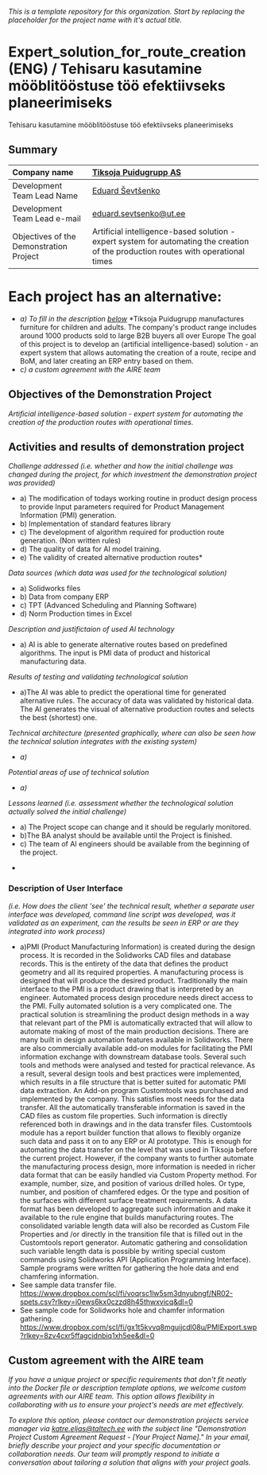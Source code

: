 *This is a template repository for this organization. Start by replacing the placeholder for the project name with it's actual title.*

# Expert_solution_for_route_creation (ENG) / Tehisaru kasutamine mööblitööstuse töö efektiivseks planeerimiseks
Tehisaru kasutamine mööblitööstuse töö efektiivseks planeerimiseks

## Summary

| Company name | [Tiksoja Puidugrupp AS](https://www.tiksoja.eu/) |
| :--- | :--- |
| Development Team Lead Name | [Eduard Ševtšenko](https://profile.link) |
| Development Team Lead e-mail | [eduard.sevtsenko@ut.ee](https://profile.link) |
| Objectives of the Demonstration Project | Artificial intelligence-based solution - expert system for automating the creation of the production routes with operational times  |

# Each project has an alternative:

- *a) To fill in the description [below](https://github.com/ai-robotics-estonia/_project_template_/edit/main/README.md#implementation-details)*
*Tiksoja Puidugrupp manufactures furniture for children and adults. The company's product range includes around 1000 products sold to large B2B buyers all over Europe
The goal of this project is to develop an (artificial intelligence-based) solution - an expert system that allows automating the creation of a route, recipe and BoM, and later creating an ERP entry based on them.
- *c) a custom agreement with the AIRE team*

## Objectives of the Demonstration Project
*Artificial intelligence-based solution - expert system for automating the creation of the production routes with operational times.*


## Activities and results of demonstration project
*Challenge addressed (i.e. whether and how the initial challenge was changed during the project, for which investment the demonstration project was provided)*
- a) The modification of todays working routine in product design process to provide Input parameters required for Product Management Information (PMI) generation.
- b) Implementation of standard features library
- c) The development of algorithm required for production route generation. (Non written rules)
- d) The quality of data for AI model training.
- e) The validity of created alternative production routes*



*Data sources (which data was used for the technological solution)*
- a)   Solidworks files
- b) Data from company ERP
- c) TPT (Advanced Scheduling and  Planning Software)
- d) Norm Production times in Excel

*Description and justifictaion of used AI technology*
- a) AI is able to generate alternative routes based on predefined algorithms. The input is PMI data of product and historical manufacturing data.

*Results of testing and validating technological solution*
-  a)The AI was able to predict the operational time for generated alternative rules. The accuracy of data was validated by historical data. The AI generates the visual of alternative production routes and selects the best (shortest) one.

*Technical architecture (presented graphically, where can also be seen how the technical solution integrates with the existing system)*
-  *a)*

*Potential areas of use of technical solution*
-  *a)*

*Lessons learned (i.e. assessment whether the technological solution actually solved the initial challenge)*
- a) The Project scope can change and it should be regularly monitored.
- b)The BA analyst should be available until the Project is finished.
- c) The team of AI engineers should be available from the beginning of the project.
*

### Description of User Interface 
*(i.e. How does the client 'see' the technical result, whether a separate user interface was developed, command line script was developed, was it validated as an experiment, can the results be seen in ERP or are they integrated into work process)*
-  a)PMI (Product Manufacturing Information) is created during the design process. It is recorded in the Solidworks CAD files and database records. This is the entirety of the data that defines the product geometry and all its required properties. A manufacturing process is designed that will produce the desired product. Traditionally the main interface to the PMI is a product drawing that is interpreted by an engineer. Automated process design procedure needs direct access to the PMI.  Fully automated solution is a very complicated one. 
The practical solution is streamlining the product design methods in a way that relevant part of the PMI is automatically extracted that will allow to automate making of most of the main production decisions. There are many built in design automation features available in Solidworks. There are also commercially available add-on modules for facilitating the PMI information exchange with downstream database tools. Several such tools and methods were analysed and tested for practical relevance. As a result, several design tools and best practices were implemented, which results in a file structure that is better suited for automatic PMI data extraction. An Add-on program Customtools was purchased and implemented by the company. This satisfies most needs for the data transfer. All the automatically transferable information is saved in the CAD files as custom file properties. Such information is directly referenced both in drawings and in the data transfer files. Customtools module has a report builder function that allows to flexibly organize such data and pass it on to any ERP or AI prototype. This is enough for automating the data transfer on the level that was used in Tiksoja before the current project. However, if the company wants to further automate the manufacturing process design, more information is needed in richer data format that can be easily handled via Custom Property method.  For example, number, size, and position of various drilled holes. Or type, number, and position of chamfered edges. Or the type and position of the surfaces with different surface treatment requirements.  A data format has been developed to aggregate such information and make it available to the rule engine that builds manufacturing routes. The consolidated variable length data will also be recorded as Custom File Properties and /or directly in the transition file that is filled out in the Customtools report generator. Automatic gathering and consolidation such variable length data is possible by writing special custom commands using Solidworks API (Application Programming Interface). Sample programs were written for gathering the hole data and end chamfering information. 
- See sample data transfer file. https://www.dropbox.com/scl/fi/voqrsc1lw5sm3dnyubngf/NR02-spets.csv?rlkey=i0ews6kx0czzd8h45thwxvicq&dl=0
- See sample code for Solidworks hole and chamfer information gathering. https://www.dropbox.com/scl/fi/gx1t5kvvq8mguijcdl08u/PMIExport.swp?rlkey=8zv4cxr5ffagcidnbiq1xh5ee&dl=0




## Custom agreement with the AIRE team

*If you have a unique project or specific requirements that don't fit neatly into the Docker file or description template options, we welcome custom agreements with our AIRE team. This option allows flexibility in collaborating with us to ensure your project's needs are met effectively.*

*To explore this option, please contact our demonstration projects service manager via katre.eljas@taltech.ee with the subject line "Demonstration Project Custom Agreement Request - [Your Project Name]." In your email, briefly describe your project and your specific documentation or collaboration needs. Our team will promptly respond to initiate a conversation about tailoring a solution that aligns with your project goals.*


